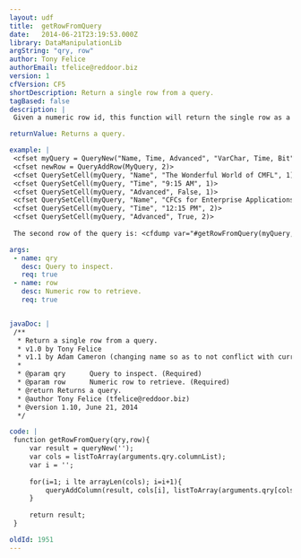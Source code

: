 ```yaml
---
layout: udf
title:  getRowFromQuery
date:   2014-06-21T23:19:53.000Z
library: DataManipulationLib
argString: "qry, row"
author: Tony Felice
authorEmail: tfelice@reddoor.biz
version: 1
cfVersion: CF5
shortDescription: Return a single row from a query.
tagBased: false
description: |
 Given a numeric row id, this function will return the single row as a query object.

returnValue: Returns a query.

example: |
 <cfset myQuery = QueryNew("Name, Time, Advanced", "VarChar, Time, Bit")>
 <cfset newRow = QueryAddRow(MyQuery, 2)>
 <cfset QuerySetCell(myQuery, "Name", "The Wonderful World of CMFL", 1)>
 <cfset QuerySetCell(myQuery, "Time", "9:15 AM", 1)>
 <cfset QuerySetCell(myQuery, "Advanced", False, 1)>
 <cfset QuerySetCell(myQuery, "Name", "CFCs for Enterprise Applications", 2)>
 <cfset QuerySetCell(myQuery, "Time", "12:15 PM", 2)>
 <cfset QuerySetCell(myQuery, "Advanced", True, 2)>
 
 The second row of the query is: <cfdump var="#getRowFromQuery(myQuery,2)#">

args:
 - name: qry
   desc: Query to inspect.
   req: true
 - name: row
   desc: Numeric row to retrieve.
   req: true


javaDoc: |
 /**
  * Return a single row from a query.
  * v1.0 by Tony Felice
  * v1.1 by Adam Cameron (changing name so as to not conflict with current CFML)
  * 
  * @param qry      Query to inspect. (Required)
  * @param row      Numeric row to retrieve. (Required)
  * @return Returns a query. 
  * @author Tony Felice (tfelice@reddoor.biz) 
  * @version 1.10, June 21, 2014 
  */

code: |
 function getRowFromQuery(qry,row){
     var result = queryNew('');
     var cols = listToArray(arguments.qry.columnList);
     var i = '';
 
     for(i=1; i lte arrayLen(cols); i=i+1){
         queryAddColumn(result, cols[i], listToArray(arguments.qry[cols[i]][arguments.row]));
     }
 
     return result;
 }

oldId: 1951
---
```


